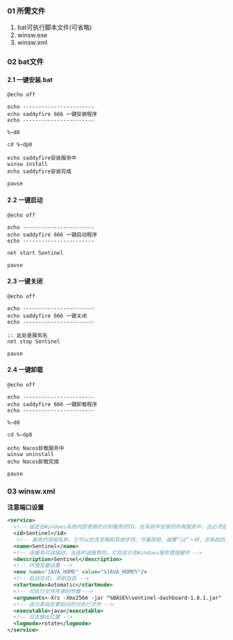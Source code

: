 ### 01 所需文件
1. bat可执行脚本文件(可省略)
2. winsw.exe
3. winsw.xml

### 02 bat文件
#### 2.1 一键安装.bat
```shell
@echo off

echo -----------------------
echo saddyfire 666 一键安装程序
echo -----------------------

%~d0

cd %~dp0

echo saddyfire安装服务中
winsw install
echo saddyfire安装完成

pause

```

#### 2.2 一键启动
```shell
@echo off

echo -----------------------
echo saddyfire 666 一键启动程序
echo ----------------------- 

net start Sentinel

pause

```
#### 2.3 一键关闭
```shell
@echo off

echo -----------------------
echo saddyfire 666 一键关闭
echo -----------------------

:: 此处是服务名
net stop Sentinel

pause

```
#### 2.4 一键卸载
```shell
@echo off

echo -----------------------
echo saddyfire 666 一键卸载程序
echo -----------------------

%~d0

cd %~dp0

echo Nacos卸载服务中
winsw uninstall
echo Nacos卸载完成

pause

```


### 03 winsw.xml
**注意端口设置**
```xml
<service>
  <!-- 指定在Windows系统内部使用的识别服务的ID。在系统中安装的所有服务中，这必须是唯一的，它应该完全由字母数字字符组成 -->
  <id>Sentinel</id>
   <!-- 服务的简短名称，它可以包含空格和其他字符。尽量简短，就像“id”一样，在系统的所有服务名称中，也要保持唯一 -->
  <name>Sentinel</name>
  <!-- 该服务可读描述。当选中该服务时，它将显示在Windows服务管理器中 -->
  <description>Sentinel</description>
  <!-- 环境变量设置 -->
  <env name="JAVA_HOME" value="%JAVA_HOME%"/>
  <!-- 启动方式: 开机自启 -->
  <startmode>Automatic</startmode>
  <!-- 可执行文件传递的参数 -->
  <arguments>-Xrs -Xmx256m -jar "%BASE%\sentinel-dashboard-1.8.1.jar"  --server.port=9999</arguments>
  <!-- 该元素指定要启动的可执行文件 -->
  <executable>java</executable>
  <!-- 日志输出位置 -->
  <logmode>rotate</logmode>
</service>
```